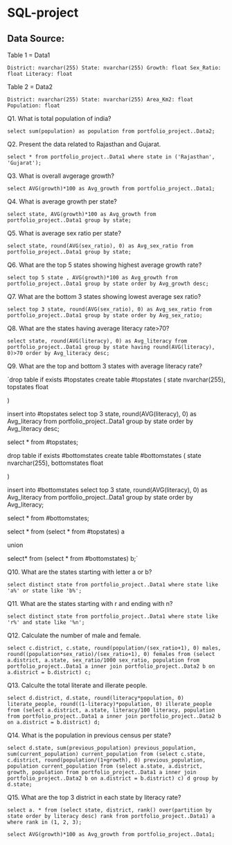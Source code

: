# SQL-project

## Data Source:

Table 1 = Data1

`District: nvarchar(255)
 State: nvarchar(255)
 Growth: float
 Sex_Ratio: float
 Literacy: float`

 Table 2 = Data2

 `District: nvarchar(255)
  State: nvarchar(255)
  Area_Km2: float
  Population: float`


  Q1. What is total population of india?

  `select sum(population) as population from portfolio_project..Data2;`

  Q2. Present the data related to Rajasthan and Gujarat.

  `select * from portfolio_project..Data1 where state in ('Rajasthan', 'Gujarat');`

  Q3. What is overall avgerage growth?

  `select AVG(growth)*100 as Avg_growth from portfolio_project..Data1;`

  Q4. What is average growth per state?

  `select state, AVG(growth)*100 as Avg_growth from portfolio_project..Data1 group by state;`

  Q5. What is average sex ratio per state?

  `select state, round(AVG(sex_ratio), 0) as Avg_sex_ratio from portfolio_project..Data1 group by state;`

  Q6. What are the top 5 states showing highest average growth rate?

  `select top 5 state , AVG(growth)*100 as Avg_growth from portfolio_project..Data1 group by state order by Avg_growth desc;`

  Q7. What are the bottom 3 states showing lowest average sex ratio?

  `select top 3 state, round(AVG(sex_ratio), 0) as Avg_sex_ratio from portfolio_project..Data1 group by state order by Avg_sex_ratio;`

  Q8. What are the states having average literacy rate>70?

   `select state, round(AVG(literacy), 0) as Avg_literacy from portfolio_project..Data1 group by state having round(AVG(literacy), 0)>70 order by Avg_literacy desc;`

   Q9. What are the top and bottom 3 states with average literacy rate?

   `drop table if exists #topstates
 create table #topstates
 ( state nvarchar(255),
 topstates float

 )

 insert into #topstates
 select top 3 state, round(AVG(literacy), 0) as Avg_literacy from portfolio_project..Data1 group by state order by Avg_literacy desc;

 select * from #topstates;



  drop table if exists #bottomstates
 create table #bottomstates
 ( state nvarchar(255),
 bottomstates float

 )

 insert into #bottomstates
 select top 3 state, round(AVG(literacy), 0) as Avg_literacy from portfolio_project..Data1 group by state order by Avg_literacy;

 select * from #bottomstates;

select * from (select * from #topstates) a

 union

select* from (select * from #bottomstates) b;`

Q10. What are the states starting with letter a or b?

`select distinct state from portfolio_project..Data1 where state like 'a%' or state like 'b%';`

Q11. What are the states starting with r and ending with n?

`select distinct state from portfolio_project..Data1 where state like 'r%' and state like '%n';`

Q12. Calculate the number of male and female.

`select c.district, c.state, round(population/(sex_ratio+1), 0) males, round((population*sex_ratio)/(sex_ratio+1), 0) females from
(select a.district, a.state, sex_ratio/1000 sex_ratio, population from portfolio_project..Data1 a inner join portfolio_project..Data2 b on a.district = b.district) c;`

Q13. Calculte the total literate and illerate people.

`select d.district, d.state, round(literacy*population, 0) literate_people, round((1-literacy)*population, 0) illerate_people from
(select a.district, a.state, literacy/100 literacy, population from portfolio_project..Data1 a inner join portfolio_project..Data2 b on a.district = b.district) d;`

Q14. What is the population in previous census per state?

`select d.state, sum(previous_population) previous_population, sum(current_population) current_population from
(select c.state, c.district, round(population/(1+growth), 0) previous_population, population current_population from
(select a.state, a.district, growth, population from portfolio_project..Data1 a inner join portfolio_project..Data2 b on a.district = b.district) c) d group by d.state;`

Q15. What are the top 3 district in each state by literacy rate?

`select a. * from
(select state, district, rank() over(partition by state order by literacy desc) rank from portfolio_project..Data1) a where rank in (1, 2, 3);`









  




`select AVG(growth)*100 as Avg_growth from portfolio_project..Data1;`
